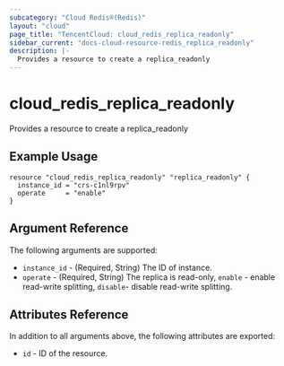 ```yaml
---
subcategory: "Cloud Redis®(Redis)"
layout: "cloud"
page_title: "TencentCloud: cloud_redis_replica_readonly"
sidebar_current: "docs-cloud-resource-redis_replica_readonly"
description: |-
  Provides a resource to create a replica_readonly
---
```


# cloud_redis_replica_readonly

Provides a resource to create a replica_readonly

## Example Usage

```hcl
resource "cloud_redis_replica_readonly" "replica_readonly" {
  instance_id = "crs-c1nl9rpv"
  operate     = "enable"
}
```

## Argument Reference

The following arguments are supported:

* `instance_id` - (Required, String) The ID of instance.
* `operate` - (Required, String) The replica is read-only, `enable` - enable read-write splitting, `disable`- disable read-write splitting.

## Attributes Reference

In addition to all arguments above, the following attributes are exported:

* `id` - ID of the resource.



